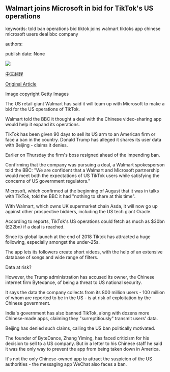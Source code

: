 ## Walmart joins Microsoft in bid for TikTok's US operations

keywords: told ban operations bid tiktok joins walmart tiktoks app chinese microsoft users deal bbc company

authors: 

publish date: None

![](https://ichef.bbci.co.uk/news/1024/branded_news/4E06/production/_114147991_microsoft_tiktok_walmart_index.jpg)

[中文翻译](Walmart%20joins%20Microsoft%20in%20bid%20for%20TikTok%27s%20US%20operations_zh.md)

[Original Article](https://www.bbc.com/news/business-53933534)

Image copyright Getty Images

The US retail giant Walmart has said it will team up with Microsoft to make a bid for the US operations of TikTok.

Walmart told the BBC it thought a deal with the Chinese video-sharing app would help it expand its operations.

TikTok has been given 90 days to sell its US arm to an American firm or face a ban in the country. Donald Trump has alleged it shares its user data with Beijing - claims it denies.

Earlier on Thursday the firm's boss resigned ahead of the impending ban.

Confirming that the company was pursuing a deal, a Walmart spokesperson told the BBC: "We are confident that a Walmart and Microsoft partnership would meet both the expectations of US TikTok users while satisfying the concerns of US government regulators."

Microsoft, which confirmed at the beginning of August that it was in talks with TikTok, told the BBC it had "nothing to share at this time".

With Walmart, which owns UK supermarket chain Asda, it will now go up against other prospective bidders, including the US tech giant Oracle.

According to reports, TikTok's US operations could fetch as much as $30bn (£22bn) if a deal is reached.

Since its global launch at the end of 2018 Tiktok has attracted a huge following, especially amongst the under-25s.

The app lets its followers create short videos, with the help of an extensive database of songs and wide range of filters.

Data at risk?

However, the Trump administration has accused its owner, the Chinese internet firm Bytedance, of being a threat to US national security.

It says the data the company collects from its 800 million users - 100 million of whom are reported to be in the US - is at risk of exploitation by the Chinese government.

India's government has also banned TikTok, along with dozens more Chinese-made apps, claiming they "surreptitiously" transmit users' data.

Beijing has denied such claims, calling the US ban politically motivated.

The founder of ByteDance, Zhang Yiming, has faced criticism for his decision to sell to a US company. But in a letter to his Chinese staff he said it was the only way to prevent the app from being taken down in America.

It's not the only Chinese-owned app to attract the suspicion of the US authorities - the messaging app WeChat also faces a ban.